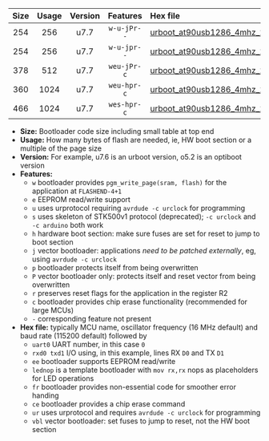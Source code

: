 |Size|Usage|Version|Features|Hex file|
|:-:|:-:|:-:|:-:|:--|
|254|256|u7.7|`w-u-jPr--`|[urboot_at90usb1286_4mhz_250000bps_uart0_rxd2_txd3_lednop_ur_vbl.hex](https://raw.githubusercontent.com/stefanrueger/urboot.hex/main/mcus/at90usb1286/fcpu_4mhz/250000_bps/urboot_at90usb1286_4mhz_250000bps_uart0_rxd2_txd3_lednop_ur_vbl.hex)|
|254|256|u7.7|`w-u-jpr--`|[urboot_at90usb1286_4mhz_250000bps_uart0_rxd2_txd3_lednop_fr_ur_vbl.hex](https://raw.githubusercontent.com/stefanrueger/urboot.hex/main/mcus/at90usb1286/fcpu_4mhz/250000_bps/urboot_at90usb1286_4mhz_250000bps_uart0_rxd2_txd3_lednop_fr_ur_vbl.hex)|
|378|512|u7.7|`weu-jPr-c`|[urboot_at90usb1286_4mhz_250000bps_uart0_rxd2_txd3_ee_lednop_fr_ce_ur_vbl.hex](https://raw.githubusercontent.com/stefanrueger/urboot.hex/main/mcus/at90usb1286/fcpu_4mhz/250000_bps/urboot_at90usb1286_4mhz_250000bps_uart0_rxd2_txd3_ee_lednop_fr_ce_ur_vbl.hex)|
|360|1024|u7.7|`weu-hpr-c`|[urboot_at90usb1286_4mhz_250000bps_uart0_rxd2_txd3_ee_lednop_fr_ce_ur.hex](https://raw.githubusercontent.com/stefanrueger/urboot.hex/main/mcus/at90usb1286/fcpu_4mhz/250000_bps/urboot_at90usb1286_4mhz_250000bps_uart0_rxd2_txd3_ee_lednop_fr_ce_ur.hex)|
|466|1024|u7.7|`wes-hpr-c`|[urboot_at90usb1286_4mhz_250000bps_uart0_rxd2_txd3_ee_lednop_fr_ce.hex](https://raw.githubusercontent.com/stefanrueger/urboot.hex/main/mcus/at90usb1286/fcpu_4mhz/250000_bps/urboot_at90usb1286_4mhz_250000bps_uart0_rxd2_txd3_ee_lednop_fr_ce.hex)|

- **Size:** Bootloader code size including small table at top end
- **Usage:** How many bytes of flash are needed, ie, HW boot section or a multiple of the page size
- **Version:** For example, u7.6 is an urboot version, o5.2 is an optiboot version
- **Features:**
  + `w` bootloader provides `pgm_write_page(sram, flash)` for the application at `FLASHEND-4+1`
  + `e` EEPROM read/write support
  + `u` uses urprotocol requiring `avrdude -c urclock` for programming
  + `s` uses skeleton of STK500v1 protocol (deprecated); `-c urclock` and `-c arduino` both work
  + `h` hardware boot section: make sure fuses are set for reset to jump to boot section
  + `j` vector bootloader: applications *need to be patched externally*, eg, using `avrdude -c urclock`
  + `p` bootloader protects itself from being overwritten
  + `P` vector bootloader only: protects itself and reset vector from being overwritten
  + `r` preserves reset flags for the application in the register R2
  + `c` bootloader provides chip erase functionality (recommended for large MCUs)
  + `-` corresponding feature not present
- **Hex file:** typically MCU name, oscillator frequency (16 MHz default) and baud rate (115200 default) followed by
  + `uart0` UART number, in this case `0`
  + `rxd0 txd1` I/O using, in this example, lines RX `D0` and TX `D1`
  + `ee` bootloader supports EEPROM read/write
  + `lednop` is a template bootloader with `mov rx,rx` nops as placeholders for LED operations
  + `fr` bootloader provides non-essential code for smoother error handing
  + `ce` bootloader provides a chip erase command
  + `ur` uses urprotocol and requires `avrdude -c urclock` for programming
  + `vbl` vector bootloader: set fuses to jump to reset, not the HW boot section
